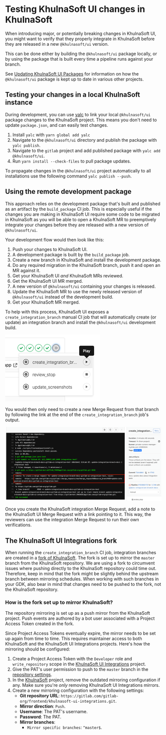 # Testing KhulnaSoft UI changes in KhulnaSoft

When introducing major, or potentially breaking changes in KhulnaSoft UI, you might want to verify that
they properly integrate in KhulnaSoft before they are released in a new `@khulnasoft/ui` version.

This can be done either by building the `@khulnasoft/ui` package locally, or by using the package that
is built every time a pipeline runs against your branch.

See [Updating KhulnaSoft UI Packages](doc/updating-khulnasoft-ui-packages.md) for information on how the
`@khulnasoft/ui` package is kept up to date in various other projects.

## Testing your changes in a local KhulnaSoft instance

During development, you can use [yalc](https://github.com/wclr/yalc) to  link your local
`@khulnasoft/ui` package changes to the KhulnaSoft project.
This means you don't need to update `package.json`, and can easily test changes.

1. Install `yalc` with `yarn global add yalc`
1. Navigate to the `@khulnasoft/ui` directory and publish the package with `yalc publish`.
1. Navigate to the `gitlab` project and add published package with `yalc add @khulnasoft/ui`.
1. Run `yarn install --check-files` to pull package updates.

To propagate changes in the `@khulnasoft/ui` project automatically to all installations use
the following command `yalc publish --push`.

## Using the remote development package

This approach relies on the development package that's built and published as an artifact by the
`build_package` CI job. This is especially useful if the changes you are making in KhulnaSoft UI require
some code to be migrated in KhulnaSoft as you will be able to open a KhulnaSoft MR to preemptively integrate
your changes before they are released with a new version of `@khulnasoft/ui`.

Your development flow would then look like this:

1. Push your changes to KhulnaSoft UI.
1. A development package is built by the `build_package` job.
1. Create a new branch in KhulnaSoft and install the development package.
1. Do any required migration in the KhulnaSoft branch, push it and open an MR against it.
1. Get your KhulnaSoft UI _and_ KhulnaSoft MRs reviewed.
1. Get the KhulnaSoft UI MR merged.
1. A new version of `@khulnasoft/ui` containing your changes is released.
1. Update the KhulnaSoft MR to use the newly released version of `@khulnasoft/ui` instead of the development
   build.
1. Get your KhulnaSoft MR merged.

To help with this process, KhulnaSoft UI exposes a `create_integration_branch` manual CI job that will
automatically create (or update) an integration branch and install the `@khulnasoft/ui` development build.

![Create integration branch CI job location](../images/create_integration_branch.png 'Create integration branch CI job location')

You would then only need to create a new Merge Request from that branch by following the link at
the end of the `create_integration_branch` job's output.

![Integration branch link location](../images/integration_branch_job_log.png 'Integration branch link location')

Once you create the KhulnaSoft integration Merge Request, add a note to the KhulnaSoft UI Merge Request
with a link pointing to it. This way, the reviewers can use the integration Merge Request to run
their own verifications.

## The KhulnaSoft UI Integrations fork

When running the `create_integration_branch` CI job, integration branches are created
in a [fork of KhulnaSoft](https://gitlab.com/gitlab-org/frontend/khulnasoft-ui-integrations).
The fork is set up to mirror the `master` branch from the KhulnaSoft repository.
We are using a fork to circumvent issues where pushing directly to the KhulnaSoft repository could
time out. Therefore, keep in mind that the fork might be slightly behind the upstream branch
between mirroring schedules. When working with such branches in your GDK, also bear in mind that
changes need to be pushed to the fork, not the KhulnaSoft repository.

### How is the fork set up to mirror KhulnaSoft?

The repository mirroring is set up as a push mirror from the KhulnaSoft project. Push events
are authored by a bot user associated with a Project Access Token created in the fork.

Since Project Access Tokens eventually expire, the mirror needs to be set up again from
time to time. This requires maintainer access to both KhulnaSoft and the KhulnaSoft UI Integrations
projects. Here's how the mirroring should be configured:

1. Create a Project Access Token with the `Developer` role and `write_repository` scope in the
   [KhulnaSoft UI Integrations](https://gitlab.com/gitlab-org/frontend/khulnasoft-ui-integrations/-/settings/access_tokens)
   project.
1. Give the PAT's user permission to push to the `master` branch in the
   [repository settings](https://gitlab.com/gitlab-org/frontend/khulnasoft-ui-integrations/-/settings/repository).
1. In the [KhulnaSoft](https://github.com/khulnasoft/khulnasoft/-/settings/repository#js-push-remote-settings)
   project, remove the outdated mirroring configuration if any. Make sure you're _only_ removing
   KhulnaSoft UI Integrations mirrors.
1. Create a new mirroring configuration with the following settings:
    * **Git repository URL**: `https://gitlab.com/gitlab-org/frontend/khulnasoft-ui-integrations.git`.
    * **Mirror direction**: `Push`.
    * **Username**: The PAT's username.
    * **Password**: The PAT.
    * **Mirror branches**:
        * `Mirror specific branches`: `^master$`.
